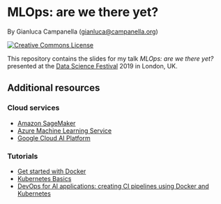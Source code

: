 # MLOps: are we there yet?

By Gianluca Campanella (<gianluca@campanella.org>)

[![Creative Commons License](https://i.creativecommons.org/l/by/4.0/80x15.png)](http://creativecommons.org/licenses/by/4.0/)

This repository contains the slides for my talk *MLOps: are we there yet?* presented at the [Data Science Festival](http://datasciencefestival.com/) 2019 in London, UK.

## Additional resources

### Cloud services

- [Amazon SageMaker](https://aws.amazon.com/sagemaker/)
- [Azure Machine Learning Service](https://azure.microsoft.com/en-gb/services/machine-learning-service/)
- [Google Cloud AI Platform](https://cloud.google.com/ai-platform/)

### Tutorials

- [Get started with Docker](https://docs.docker.com/get-started/)
- [Kubernetes Basics](https://kubernetes.io/docs/tutorials/kubernetes-basics/)
- [DevOps for AI applications: creating CI pipelines using Docker and Kubernetes](https://github.com/Azure/DevOps-For-AI-Apps)
